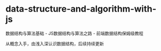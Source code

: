 # data-structure-and-algorithm-with-js
数据结构与算法基础 - JS数据结构与算法之路 - 前端数据结构保姆级教程

从概念入手，由浅入深认识数据结构，后续持续更新
